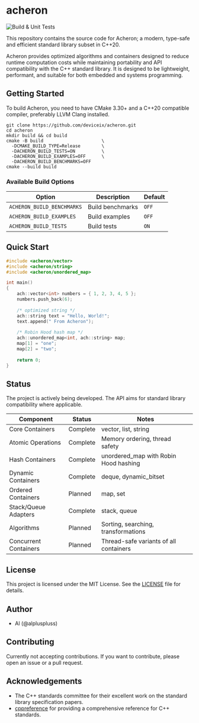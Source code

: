 # acheron

![Build & Unit Tests](https://github.com/deviceix/acheron/actions/workflows/build.yml/badge.svg)

This repository contains the source code for Acheron; a modern, type-safe and efficient
standard library subset in C++20.

Acheron provides optimized algorithms and containers designed to reduce runtime computation costs
while maintaining portability and API compatibility with the C++ standard library. It is designed to be
lightweight, performant, and suitable for both embedded and systems programming.

## Getting Started

To build Acheron, you need to have CMake 3.30+ and a C++20 compatible compiler, preferably LLVM Clang installed.

```shell
git clone https://github.com/deviceix/acheron.git
cd acheron
mkdir build && cd build
cmake -B build                      \
  -DCMAKE_BUILD_TYPE=Release        \
  -DACHERON_BUILD_TESTS=ON          \
  -DACHERON_BUILD_EXAMPLES=OFF      \
  -DACHERON_BUILD_BENCHMARKS=OFF
cmake --build build
```

### Available Build Options

| Option                     | Description      | Default |
|----------------------------|------------------|---------|
| `ACHERON_BUILD_BENCHMARKS` | Build benchmarks | `OFF`   |
| `ACHERON_BUILD_EXAMPLES`   | Build examples   | `OFF`   |
| `ACHERON_BUILD_TESTS`      | Build tests      | `ON`    |

## Quick Start

```c++
#include <acheron/vector>
#include <acheron/string>
#include <acheron/unordered_map>

int main()
{
    ach::vector<int> numbers = { 1, 2, 3, 4, 5 };
    numbers.push_back(6);
    
    /* optimized string */
    ach::string text = "Hello, World!";
    text.append(" From Acheron");
    
    /* Robin Hood hash map */
    ach::unordered_map<int, ach::string> map;
    map[1] = "one";
    map[2] = "two";
    
    return 0;
}
```

## Status

The project is actively being developed. The API aims for standard library compatibility where applicable.

| Component             | Status   | Notes                                  |
|-----------------------|----------|----------------------------------------|
| Core Containers       | Complete | vector, list, string                   |
| Atomic Operations     | Complete | Memory ordering, thread safety         |
| Hash Containers       | Complete | unordered_map with Robin Hood hashing  |
| Dynamic Containers    | Complete | deque, dynamic_bitset                  |
| Ordered Containers    | Planned  | map, set                               |
| Stack/Queue Adapters  | Complete | stack, queue                           |
| Algorithms            | Planned  | Sorting, searching, transformations    |
| Concurrent Containers | Planned  | Thread-safe variants of all containers |

## License

This project is licensed under the MIT License. See the [LICENSE](LICENSE.txt) file for details.

## Author

- Al (@alpluspluss)

## Contributing

Currently not accepting contributions. If you want to contribute, please open an issue or a pull request.

## Acknowledgements

- The C++ standards committee for their excellent work on the standard library specification papers.
- [cppreference](https://en.cppreference.com/) for providing a comprehensive reference for C++ standards.
